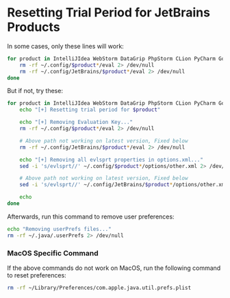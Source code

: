 
# Resetting Trial Period for JetBrains Products

In some cases, only these lines will work:

```sh
for product in IntelliJIdea WebStorm DataGrip PhpStorm CLion PyCharm GoLand RubyMine; do
    rm -rf ~/.config/$product*/eval 2> /dev/null
    rm -rf ~/.config/JetBrains/$product*/eval 2> /dev/null
done
```

But if not, try these:

```sh
for product in IntelliJIdea WebStorm DataGrip PhpStorm CLion PyCharm GoLand RubyMine; do
    echo "[+] Resetting trial period for $product"

    echo "[+] Removing Evaluation Key..."
    rm -rf ~/.config/$product*/eval 2> /dev/null

    # Above path not working on latest version, Fixed below
    rm -rf ~/.config/JetBrains/$product*/eval 2> /dev/null

    echo "[+] Removing all evlsprt properties in options.xml..."
    sed -i 's/evlsprt//' ~/.config/$product*/options/other.xml 2> /dev/null

    # Above path not working on latest version, Fixed below
    sed -i 's/evlsprt//' ~/.config/JetBrains/$product*/options/other.xml 2> /dev/null

    echo
done
```

Afterwards, run this command to remove user preferences:

```sh
echo "Removing userPrefs files..."
rm -rf ~/.java/.userPrefs 2> /dev/null
```

### MacOS Specific Command

If the above commands do not work on MacOS, run the following command to reset preferences:

```sh
rm -rf ~/Library/Preferences/com.apple.java.util.prefs.plist
```
